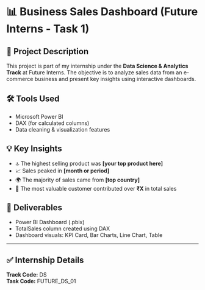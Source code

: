 # 📊 Business Sales Dashboard (Future Interns - Task 1)

## 📌 Project Description
This project is part of my internship under the **Data Science & Analytics Track** at Future Interns. The objective is to analyze sales data from an e-commerce business and present key insights using interactive dashboards.

## 🛠️ Tools Used
- Microsoft Power BI
- DAX (for calculated columns)
- Data cleaning & visualization features

## 💡 Key Insights
- 🔝 The highest selling product was **[your top product here]**
- 📈 Sales peaked in **[month or period]**
- 🌍 The majority of sales came from **[top country]**
- 👥 The most valuable customer contributed over **₹X** in total sales

## 📁 Deliverables
- Power BI Dashboard (.pbix)
- TotalSales column created using DAX
- Dashboard visuals: KPI Card, Bar Charts, Line Chart, Table

---

## ✅ Internship Details
**Track Code:** DS  
**Task Code:** FUTURE_DS_01  
